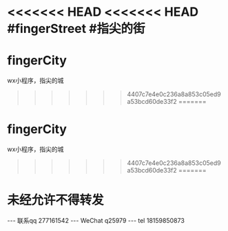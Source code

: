<<<<<<< HEAD
<<<<<<< HEAD
#fingerStreet
#指尖的街
=======
# fingerCity
wx小程序，指尖的城
>>>>>>> 4407c7e4e0c236a8a853c05ed9a53bcd60de33f2
=======
# fingerCity
wx小程序，指尖的城
>>>>>>> 4407c7e4e0c236a8a853c05ed9a53bcd60de33f2
=======
# 未经允许不得转发
--- 联系qq 277161542
--- WeChat q25979
--- tel 18159850873
